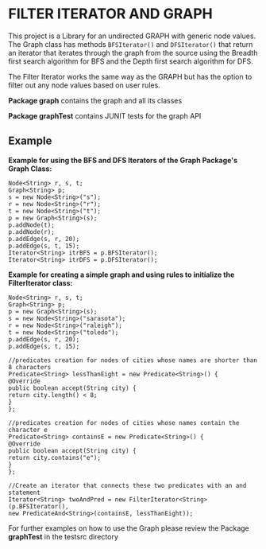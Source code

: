 FILTER ITERATOR AND GRAPH 
===

This project is a Library for an undirected GRAPH with generic node values.
The Graph class has methods `BFSIterator()` and `DFSIterator()` that return an iterator that iterates through the graph from the source using the Breadth first search algorithm for BFS and the Depth first search algorithm for DFS.

The Filter Iterator works the same way as the GRAPH but has the option to filter out any node values based on user rules.


**Package graph** contains the graph and all its classes 

**Package graphTest** contains JUNIT tests for the graph API

Example
---
 

**Example for using the BFS and DFS Iterators of the Graph Package's Graph Class:**
```
Node<String> r, s, t;
Graph<String> p;
s = new Node<String>("s");
r = new Node<String>("r");
t = new Node<String>("t");
p = new Graph<String>(s);
p.addNode(t);
p.addNode(r);
p.addEdge(s, r, 20);
p.addEdge(s, t, 15);
Iterator<String> itrBFS = p.BFSIterator();
Iterator<String> itrDFS = p.DFSIterator();
`````

**Example for creating a simple graph and using rules to initialize the FilterIterator class:**
```
Node<String> r, s, t;
Graph<String> p;
p = new Graph<String>(s);
s = new Node<String>("sarasota");
r = new Node<String>("raleigh");
t = new Node<String>("toledo");
p.addEdge(s, r, 20);
p.addEdge(s, t, 15);

//predicates creation for nodes of cities whose names are shorter than 8 characters 
Predicate<String> lessThanEight = new Predicate<String>() {
@Override
public boolean accept(String city) {
return city.length() < 8;
}
};

//predicates creation for nodes of cities whose names contain the character e 
Predicate<String> containsE = new Predicate<String>() {
@Override
public boolean accept(String city) {
return city.contains("e");
}
};

//Create an iterator that connects these two predicates with an and statement
Iterator<String> twoAndPred = new FilterIterator<String>(p.BFSIterator(),
new PredicateAnd<String>(containsE, lessThanEight));
``````

For further examples on how to use the Graph please review the Package **graphTest**  in the testsrc directory
